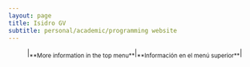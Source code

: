 ```yaml
---
layout: page
title: Isidro GV
subtitle: personal/academic/programming website
---
```


<center>
|<sub>**More information in the top menu**</sub>|<sub>**Información en el menú superior**</sub>|
</center>
